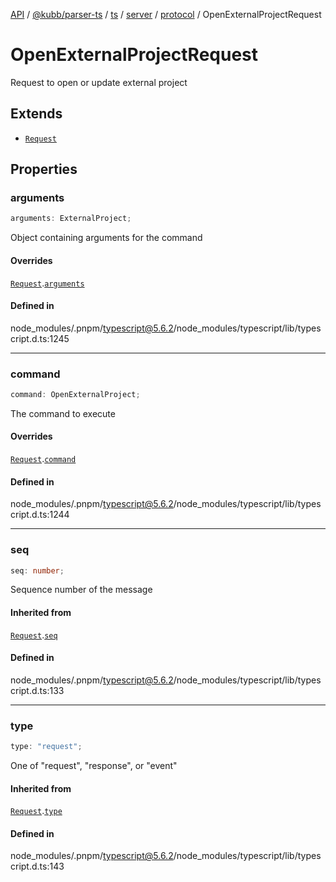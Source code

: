 [API](../../../../../../../../../packages.md) / [@kubb/parser-ts](../../../../../../../index.md) / [ts](../../../../../index.md) / [server](../../../index.md) / [protocol](../index.md) / OpenExternalProjectRequest

# OpenExternalProjectRequest

Request to open or update external project

## Extends

- [`Request`](Request.md)

## Properties

### arguments

```ts
arguments: ExternalProject;
```

Object containing arguments for the command

#### Overrides

[`Request`](Request.md).[`arguments`](Request.md#arguments)

#### Defined in

node\_modules/.pnpm/typescript@5.6.2/node\_modules/typescript/lib/typescript.d.ts:1245

***

### command

```ts
command: OpenExternalProject;
```

The command to execute

#### Overrides

[`Request`](Request.md).[`command`](Request.md#command)

#### Defined in

node\_modules/.pnpm/typescript@5.6.2/node\_modules/typescript/lib/typescript.d.ts:1244

***

### seq

```ts
seq: number;
```

Sequence number of the message

#### Inherited from

[`Request`](Request.md).[`seq`](Request.md#seq)

#### Defined in

node\_modules/.pnpm/typescript@5.6.2/node\_modules/typescript/lib/typescript.d.ts:133

***

### type

```ts
type: "request";
```

One of "request", "response", or "event"

#### Inherited from

[`Request`](Request.md).[`type`](Request.md#type)

#### Defined in

node\_modules/.pnpm/typescript@5.6.2/node\_modules/typescript/lib/typescript.d.ts:143
